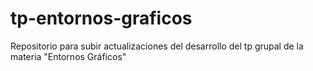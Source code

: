 # tp-entornos-graficos
Repositorio para subir actualizaciones del desarrollo del tp grupal de la materia "Entornos Gráficos"

